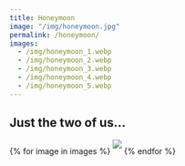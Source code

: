 ```yaml
---
title: Honeymoon
image: "/img/honeymoon.jpg"
permalink: /honeymoon/
images:
  - /img/honeymoon_1.webp
  - /img/honeymoon_2.webp
  - /img/honeymoon_3.webp
  - /img/honeymoon_4.webp
  - /img/honeymoon_5.webp
---
```


## Just the two of us...

{% for image in images %}
<img src="{{ image }}" style="padding-bottom:10px">
{% endfor %}
